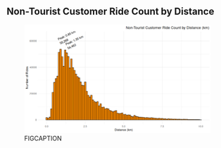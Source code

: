 ## Non-Tourist Customer Ride Count by Distance

<figure class="float-right">
  <a href="../Non-Tourist_Customer_Ride_Count_by_Distance.png" target="_blank" title="Select image to open full sized chart">
  <img src="../Non-Tourist_Customer_Ride_Count_by_Distance.png" alt="ALT_TEXT">
  </a>
  <figcaption>
  FIGCAPTION
  </figcaption>
</figure>



